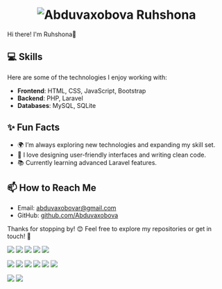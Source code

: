 <h1 align="center">
  <img src="https://github.com/Abduvaxobova/old-profile-readme/blob/master/name.svg" alt="Abduvaxobova Ruhshona" />
</h1>

Hi there! I'm Ruhshona🌟  
## 💻 Skills  
Here are some of the technologies I enjoy working with:  
- **Frontend**: HTML, CSS, JavaScript, Bootstrap  
- **Backend**: PHP, Laravel  
- **Databases**: MySQL, SQLite  

## ✨ Fun Facts  
- 🌍 I’m always exploring new technologies and expanding my skill set.  
- 🎨 I love designing user-friendly interfaces and writing clean code.  
- 📚 Currently learning advanced Laravel features.

## 📫 How to Reach Me  
- Email: abduvaxobovar@gmail.com  
- GitHub: [github.com/Abduvaxobova](https://github.com/Abduvaxobova)  

Thanks for stopping by! 😊 Feel free to explore my repositories or get in touch! 🚀  

<img src="https://img.shields.io/badge/HTML5-E34F26?style=for-the-badge&logo=html5&logoColor=white"/>  <img src="https://img.shields.io/badge/css-DD3A0A?style=for-the-badge&logo=css&logoColor=white"/>  <img src="https://img.shields.io/badge/PHP-777BB4?style=for-the-badge&logo=php&logoColor=white"/>  <img src="https://img.shields.io/badge/Laravel-FF2D20?style=for-the-badge&logo=laravel&logoColor=white"/>  <img src="https://img.shields.io/badge/MySQL-005C84?style=for-the-badge&logo=mysql&logoColor=white"/>

<img src="https://img.shields.io/badge/Sqlite-003B57?style=for-the-badge&logo=sqlite&logoColor=white"/> <img src="https://img.shields.io/badge/phpmyadmin-6C78AF?style=for-the-badge&logo=phpmyadmin&logoColor=white"/> <img src="https://img.shields.io/badge/Canva-%2300C4CC.svg?&style=for-the-badge&logo=Canva&logoColor=white"/>  <img src="https://img.shields.io/badge/Zoom-2D8CFF?style=for-the-badge&logo=zoom&logoColor=white"/> <img src="https://img.shields.io/badge/VSCode-0078D4?style=for-the-badge&logo=visual%20studio%20code&logoColor=white"/> <img src="https://img.shields.io/badge/GitHub-100000?style=for-the-badge&logo=github&logoColor=white"/> 


<img src="https://github.com/Abduvaxobova.vercel.app/?username=ryo-ma(https://github.com/Abduvaxobova)"/>
<img src="https://github.com/Abduvaxobova.vercel.app/?username=ryo-ma&theme=onedark(https://github.com/Abduvaxobova)"/>
